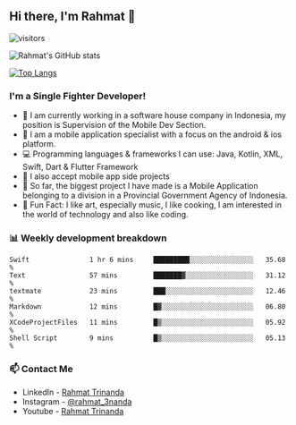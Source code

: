 ## Hi there, I'm Rahmat 👋
![visitors](https://visitor-badge.glitch.me/badge?page_id=https://github.com/rahmat3nanda/)

![Rahmat's GitHub stats](https://github-readme-stats.vercel.app/api?username=rahmat3nanda&count_private=true&show_icons=true&theme=radical)

[![Top Langs](https://github-readme-stats.vercel.app/api/top-langs/?username=rahmat3nanda&show_icons=true&theme=radical&layout=compact)](https://github.com/rahmat3nanda/github-readme-stats)

### I'm a Single Fighter Developer!
- :office: I am currently working in a software house company in Indonesia, my position is Supervision of the Mobile Dev Section.
- :iphone: I am a mobile application specialist with a focus on the android & ios platform.
- :computer: Programming languages & frameworks I can use: Java, Kotlin, XML, Swift, Dart & Flutter Framework
- :handshake: I also accept mobile app side projects
- :police_car: So far, the biggest project I have made is a Mobile Application belonging to a division in a Provincial Government Agency of Indonesia.
- :notebook: Fun Fact: I like art, especially music, I like cooking, I am interested in the world of technology and also like coding.

### 📊 Weekly development breakdown

<!--START_SECTION:waka-->

```text
Swift               1 hr 6 mins     █████████░░░░░░░░░░░░░░░░   35.68 %
Text                57 mins         ███████▓░░░░░░░░░░░░░░░░░   31.12 %
textmate            23 mins         ███░░░░░░░░░░░░░░░░░░░░░░   12.46 %
Markdown            12 mins         █▓░░░░░░░░░░░░░░░░░░░░░░░   06.80 %
XCodeProjectFiles   11 mins         █▒░░░░░░░░░░░░░░░░░░░░░░░   05.92 %
Shell Script        9 mins          █▒░░░░░░░░░░░░░░░░░░░░░░░   05.13 %
```

<!--END_SECTION:waka-->

### 📫 Contact Me
- LinkedIn - [Rahmat Trinanda](https://www.linkedin.com/in/rahmat-trinanda/)
- Instagram - [@rahmat_3nanda](https://www.instagram.com/rahmat_3nanda/)
- Youtube - [Rahmat Trinanda](https://www.youtube.com/channel/UCmhq5_o2cDpYsTtBl24XEAw)
